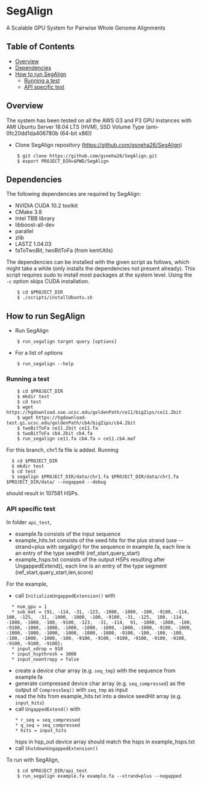 # SegAlign 

A Scalable GPU System for Pairwise Whole Genome Alignments

## Table of Contents

- [Overview](#overview)
- [Dependencies](#dependencies)
- [How to run SegAlign](#run)
    - [Running a test](#test)
    - [API specific test](#api-test)

## <a name="overview"></a> Overview

The system has been tested on all the AWS G3 and P3 GPU instances with AMI Ubuntu Server 18.04 LTS (HVM), SSD Volume Type (ami-0fc20dd1da406780b (64-bit x86))

* Clone SegAlign repository (https://github.com/gsneha26/SegAlign)

```
    $ git clone https://github.com/gsneha26/SegAlign.git
    $ export PROJECT_DIR=$PWD/SegAlign
```

## <a name="dependencies"></a> Dependencies
The following dependencies are required by SegAlign:
  * NVIDIA CUDA 10.2 toolkit
  * CMake 3.8
  * Intel TBB library
  * libboost-all-dev
  * parallel
  * zlib
  * LASTZ 1.04.03
  * faToTwoBit, twoBitToFa (from kentUtils)

The dependencies can be installed with the given script as follows, which might take a while (only installs the dependencies not present already). This script requires sudo to install most packages at the system level. Using the `-c` option skips CUDA installation. 

```
    $ cd $PROJECT_DIR
    $ ./scripts/installUbuntu.sh
```

## <a name="run"></a> How to run SegAlign
* Run SegAlign

```
    $ run_segalign target query [options]
```

* For a list of options 

```
    $ run_segalign --help
```

### <a name="test"></a> Running a test

```
    $ cd $PROJECT_DIR
    $ mkdir test
    $ cd test
    $ wget https://hgdownload.soe.ucsc.edu/goldenPath/ce11/bigZips/ce11.2bit
    $ wget https://hgdownload-test.gi.ucsc.edu/goldenPath/cb4/bigZips/cb4.2bit 
    $ twoBitToFa ce11.2bit ce11.fa
    $ twoBitToFa cb4.2bit cb4.fa
    $ run_segalign ce11.fa cb4.fa > ce11.cb4.maf
```

For this branch, chr1.fa file is added. Running
```
  $ cd $PROJECT_DIR
  $ mkdir test
  $ cd test
  $ segalign $PROJECT_DIR/data/chr1.fa $PROJECT_DIR/data/chr1.fa $PROJECT_DIR/data/ --nogapped --debug
```

should result in 107581 HSPs.

### <a name="api-test"></a> API specific test

In folder `api_test`,
  * example.fa consists of the input sequence
  * example_hits.txt consists of the seed hits for the plus strand (use --strand=plus with segalign) for the sequence in example.fa, each line is an entry of the type seedHit (ref_start,query_start) 
  * example_hsps.txt consists of the output HSPs resulting after UngappedExtend(), each line is an entry of the type segment (ref_start,query_start,len,score) 

For the example,
  * call `InitializeUngappedExtension()` with 
  ```
    * num_gpu = 1
    * sub_mat = {91, -114, -31, -123, -1000, -1000, -100, -9100, -114,  100, -125,  -31, -1000, -1000, -100, -9100, -31, -125,  100, -114, -1000, -1000, -100, -9100, -123,  -31, -114,  91, -1000, -1000, -100, -9100, -1000, -1000, -1000, -1000, -1000, -1000, -1000, -9100, -1000, -1000, -1000, -1000, -1000, -1000, -1000, -9100, -100, -100, -100, -100, -1000, -1000, -100, -9100, -9100, -9100, -9100, -9100, -9100, -9100, -9100, -9100}; 
    * input_xdrop = 910
    * input_hspthresh = 3000
    * input_noentropy = false
  ```
  * create a device char array (e.g. `seq_tmp`) with the sequence from example.fa
  * generate compressed device char array (e.g. `seq_compressed`) as the output of `CompressSeq()` with `seq_tmp` as input
  * read the hits from example_hits.txt into a device seedHit array (e.g. `input_hits`) 
  * call `UngappedExtend()` with 
    ```
    * r_seq = seq_compressed
    * q_seq = seq_compressed
    * hits = input_hits 
    ```
    hsps in hsp_out device array should match the hsps in example_hsps.txt 
  * call `ShutdownUngappedExtension()`

To run with SegAlign,
```
    $ cd $PROJECT_DIR/api_test
    $ run_segalign example.fa example.fa --strand=plus --nogapped 
```

